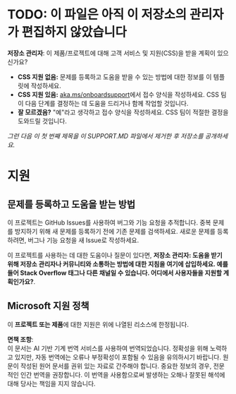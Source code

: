 # TODO: 이 파일은 아직 이 저장소의 관리자가 편집하지 않았습니다

**저장소 관리자**: 이 제품/프로젝트에 대해 고객 서비스 및 지원(CSS)을 받을 계획이 있으신가요?

- **CSS 지원 없음:** 문제를 등록하고 도움을 받을 수 있는 방법에 대한 정보를 이 템플릿에 작성하세요.
- **CSS 지원 있음:** [aka.ms/onboardsupport](https://aka.ms/onboardsupport)에서 접수 양식을 작성하세요. CSS 팀이 다음 단계를 결정하는 데 도움을 드리거나 함께 작업할 것입니다.
- **잘 모르겠음?** "예"라고 생각하고 접수 양식을 작성하세요. CSS 팀이 적절한 결정을 도와드릴 것입니다.

*그런 다음 이 첫 번째 제목을 이 SUPPORT.MD 파일에서 제거한 후 저장소를 공개하세요.*

# 지원

## 문제를 등록하고 도움을 받는 방법  

이 프로젝트는 GitHub Issues를 사용하여 버그와 기능 요청을 추적합니다. 중복 문제를 방지하기 위해 새 문제를 등록하기 전에 기존 문제를 검색하세요. 새로운 문제를 등록하려면, 버그나 기능 요청을 새 Issue로 작성하세요.

이 프로젝트를 사용하는 데 대한 도움이나 질문이 있다면, **저장소 관리자: 도움을 받기 위해 저장소 관리자나 커뮤니티와 소통하는 방법에 대한 지침을 여기에 삽입하세요. 예를 들어 Stack Overflow 태그나 다른 채널일 수 있습니다. 어디에서 사용자들을 지원할 계획인가요?**.

## Microsoft 지원 정책  

이 **프로젝트 또는 제품**에 대한 지원은 위에 나열된 리소스에 한정됩니다. 

**면책 조항**:  
이 문서는 AI 기반 기계 번역 서비스를 사용하여 번역되었습니다. 정확성을 위해 노력하고 있지만, 자동 번역에는 오류나 부정확성이 포함될 수 있음을 유의하시기 바랍니다. 원문이 작성된 원어 문서를 권위 있는 자료로 간주해야 합니다. 중요한 정보의 경우, 전문적인 인간 번역을 권장합니다. 이 번역을 사용함으로써 발생하는 오해나 잘못된 해석에 대해 당사는 책임을 지지 않습니다.